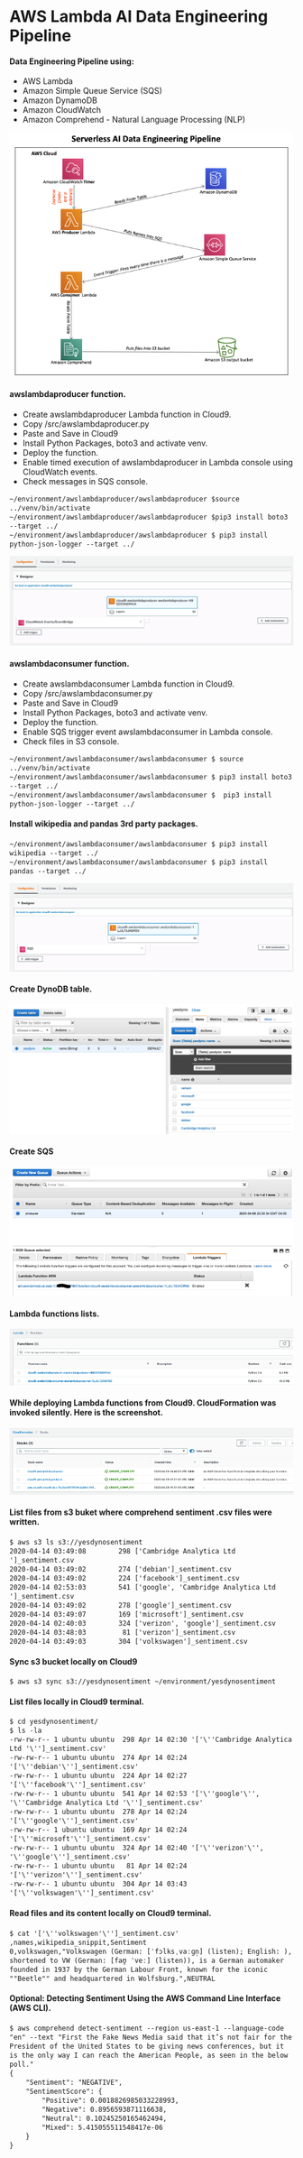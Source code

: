 # AWS Lambda AI Data Engineering Pipeline

#### Data Engineering Pipeline using:  
- AWS Lambda  
- Amazon Simple Queue Service (SQS)   
- Amazon DynamoDB  
- Amazon CloudWatch  
- Amazon Comprehend - Natural Language Processing (NLP)  

![Serverless_AI_Pipeline](img/Serverless_AI_Pipeline.png)

#### awslambdaproducer function.
* Create awslambdaproducer Lambda function in Cloud9.  
* Copy /src/awslambdaproducer.py  
* Paste and Save in Cloud9  
* Install Python Packages, boto3 and activate venv.
* Deploy the function.    
* Enable timed execution of awslambdaproducer in Lambda console using CloudWatch events.  
* Check messages in SQS console.  

```
~/environment/awslambdaproducer/awslambdaproducer $source ../venv/bin/activate
~/environment/awslambdaproducer/awslambdaproducer $pip3 install boto3 --target ../
~/environment/awslambdaproducer/awslambdaproducer $ pip3 install python-json-logger --target ../
```

![producer](img/producer.png)


#### awslambdaconsumer function.
* Create awslambdaconsumer Lambda function in Cloud9.  
* Copy /src/awslambdaconsumer.py  
* Paste and Save in Cloud9  
* Install Python Packages, boto3 and activate venv.
* Deploy the function.    
* Enable SQS trigger event awslambdaconsumer in Lambda console.  
* Check files in S3 console.  

```
~/environment/awslambdaconsumer/awslambdaconsumer $ source ../venv/bin/activate
~/environment/awslambdaconsumer/awslambdaconsumer $ pip3 install boto3 --target ../
~/environment/awslambdaconsumer/awslambdaconsumer $  pip3 install python-json-logger --target ../
```
#### Install wikipedia and pandas 3rd party packages. 
```
~/environment/awslambdaconsumer/awslambdaconsumer $ pip3 install wikipedia --target ../  
~/environment/awslambdaconsumer/awslambdaconsumer $ pip3 install pandas --target ../      
```

![consumer](img/consumer.png)

#### Create DynoDB table.
![DynoDB](img/dyno.png)


#### Create SQS 
![SQS](img/sqs.png)


#### Lambda functions lists.
![lambda_func_lists](img/lambda_func.png)


#### While deploying Lambda functions from Cloud9. CloudFormation was invoked silently.  Here is the screenshot.  
![aws_cf_staks](img/aws_cf_staks.png)


#### List files from s3 buket where comprehend sentiment .csv files were written.
```
$ aws s3 ls s3://yesdynosentiment
2020-04-14 03:49:08        298 ['Cambridge Analytica Ltd ']_sentiment.csv
2020-04-14 03:49:02        274 ['debian']_sentiment.csv
2020-04-14 03:49:02        224 ['facebook']_sentiment.csv
2020-04-14 02:53:03        541 ['google', 'Cambridge Analytica Ltd ']_sentiment.csv
2020-04-14 03:49:02        278 ['google']_sentiment.csv
2020-04-14 03:49:07        169 ['microsoft']_sentiment.csv
2020-04-14 02:40:03        324 ['verizon', 'google']_sentiment.csv
2020-04-14 03:48:03         81 ['verizon']_sentiment.csv
2020-04-14 03:49:03        304 ['volkswagen']_sentiment.csv
```

#### Sync s3 bucket locally on Cloud9
```
$ aws s3 sync s3://yesdynosentiment ~/environment/yesdynosentiment
```

#### List files locally in Cloud9 terminal.
```
$ cd yesdynosentiment/
$ ls -la
-rw-rw-r-- 1 ubuntu ubuntu  298 Apr 14 02:30 '['\''Cambridge Analytica Ltd '\'']_sentiment.csv'
-rw-rw-r-- 1 ubuntu ubuntu  274 Apr 14 02:24 '['\''debian'\'']_sentiment.csv'
-rw-rw-r-- 1 ubuntu ubuntu  224 Apr 14 02:27 '['\''facebook'\'']_sentiment.csv'
-rw-rw-r-- 1 ubuntu ubuntu  541 Apr 14 02:53 '['\''google'\'', '\''Cambridge Analytica Ltd '\'']_sentiment.csv'
-rw-rw-r-- 1 ubuntu ubuntu  278 Apr 14 02:24 '['\''google'\'']_sentiment.csv'
-rw-rw-r-- 1 ubuntu ubuntu  169 Apr 14 02:24 '['\''microsoft'\'']_sentiment.csv'
-rw-rw-r-- 1 ubuntu ubuntu  324 Apr 14 02:40 '['\''verizon'\'', '\''google'\'']_sentiment.csv'
-rw-rw-r-- 1 ubuntu ubuntu   81 Apr 14 02:24 '['\''verizon'\'']_sentiment.csv'
-rw-rw-r-- 1 ubuntu ubuntu  304 Apr 14 03:43 '['\''volkswagen'\'']_sentiment.csv'
```
#### Read files and its content locally on Cloud9 terminal.
```
$ cat '['\''volkswagen'\'']_sentiment.csv'
,names,wikipedia_snippit,Sentiment
0,volkswagen,"Volkswagen (German: [ˈfɔlksˌvaːɡn̩] (listen); English: ), shortened to VW (German: [faʊ̯ ˈveː] (listen)), is a German automaker founded in 1937 by the German Labour Front, known for the iconic ""Beetle"" and headquartered in Wolfsburg.",NEUTRAL
```

#### Optional: Detecting Sentiment Using the AWS Command Line Interface (AWS CLI).  
```
$ aws comprehend detect-sentiment --region us-east-1 --language-code "en" --text "First the Fake News Media said that it’s not fair for the President of the United States to be giving news conferences, but it is the only way I can reach the American People, as seen in the below poll."
{
    "Sentiment": "NEGATIVE",
    "SentimentScore": {
        "Positive": 0.0018826985033228993,
        "Negative": 0.8956593871116638,
        "Neutral": 0.10245250165462494,
        "Mixed": 5.415055511548417e-06
    }
}
```
